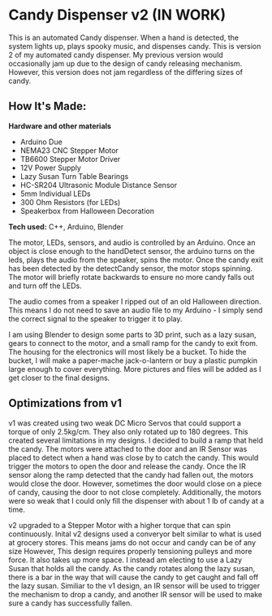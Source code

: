 # Candy Dispenser v2 (IN WORK)
This is an automated Candy dispenser. When a hand is detected, the system lights up, plays spooky music, and dispenses candy.
This is version 2 of my automated candy dispenser. My previous version would occasionally jam up due to the design of candy releasing mechanism. However, this version does not jam regardless of the differing sizes of candy. 


## How It's Made:

**Hardware and other materials**
- Arduino Due
- NEMA23 CNC Stepper Motor
- TB6600 Stepper Motor Driver
- 12V Power Supply 
- Lazy Susan Turn Table Bearings
- HC-SR204 Ultrasonic Module Distance Sensor
- 5mm Individual LEDs
- 300 Ohm Resistors (for LEDs)
- Speakerbox from Halloween Decoration

**Tech used:** C++, Arduino, Blender

The motor, LEDs, sensors, and audio is controlled by an Arduino. Once an object is close enough to the handDetect sensor, the arduino turns on the leds, plays the audio from the speaker, spins the motor. Once the candy exit has been detected by the detectCandy sensor, the motor stops spinning. The motor will briefly rotate backwards to ensure no more candy falls out and turn off the LEDs.

The audio comes from a speaker I ripped out of an old Halloween direction. This means I do not need to save an audio file to my Arduino - I simply send the correct signal to the speaker to trigger it to play. 

I am using Blender to design some parts to 3D print, such as a lazy susan, gears to connect to the motor, and a small ramp for the candy to exit from. The housing for the electronics will most likely be a bucket. To hide the bucket, I will make a paper-mache jack-o-lantern or buy a plastic pumpkin large enough to cover everything. More pictures and files will be added as I get closer to the final designs.

## Optimizations from v1

v1 was created using two weak DC Micro Servos that could support a torque of only 2.5kg/cm. They also only rotated up to 180 degrees. This created several limitations in my designs. 
I decided to build a ramp that held the candy. The motors were attached to the door and an IR Sensor was placed to detect when a hand was close by to catch the candy. This would trigger the motors to open the door and release the candy. Once the IR sensor along the ramp detected that the candy had fallen out, the motors would close the door. However, sometimes the door would close on a piece of candy, causing the door to not close completely. Additionally, the motors were so weak that I could only fill the dispenser with about 1 lb of candy at a time.

v2 upgraded to a Stepper Motor with a higher torque that can spin continuously. Inital v2 designs used a converyor belt similar to what is used at grocery stores. This means jams do not occur and candy can be of any size However, This design requires properly tensioning pulleys and more force. It also takes up more space. I instead am electing to use a Lazy Susan that holds all the candy. As the candy rotates along the lazy susan, there is a bar in the way that will cause the candy to get caught and fall off the lazy susan. Similiar to the v1 design, an IR sensor will be used to trigger the mechanism to drop a candy, and another IR sensor will be used to make sure a candy has successfully fallen. 



